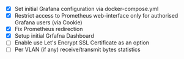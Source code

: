 - [x] Set initial Grafana configuration via docker-compose.yml
- [x] Restrict access to Prometheus web-interface only for authorised Grafana users (via Cookie)
- [x] Fix Prometheus redirection  
- [x] Setup initial Grfafna Dashboard
- [ ] Enable use Let's Encrypt SSL Certificate as an option
- [ ] Per VLAN (if any) receive/transmit bytes statistics
